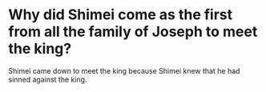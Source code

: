 # Why did Shimei come as the first from all the family of Joseph to meet the king?

Shimei came down to meet the king because Shimei knew that he had sinned against the king.
